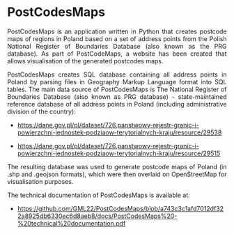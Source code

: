 # PostCodesMaps

<p align="justify">
PostCodesMaps is an application written in Python that creates postcode maps of regions in Poland based on a set of address points from the Polish National Register of Boundaries Database (also known as the PRG database). As part of PostCodeMaps, a website has been created that allows visualisation of the generated postcodes maps.
</p>

<p align="justify">
PostCodesMaps creates SQL database containing all address points in Poland by parsing files in Geography Markup Language format into SQL tables. The main data source of PostCodesMaps is The National Register of Boundaries Database (also known as PRG database) - state-maintained reference database of all address points in Poland (including administrative division of the country):

- https://dane.gov.pl/pl/dataset/726,panstwowy-rejestr-granic-i-powierzchni-jednostek-podziaow-terytorialnych-kraju/resource/29538

- https://dane.gov.pl/pl/dataset/726,panstwowy-rejestr-granic-i-powierzchni-jednostek-podziaow-terytorialnych-kraju/resource/29515
</p>

<p align="justify">
The resulting database was used to generate postcode maps of Poland (in .shp and .geojson formats), which were then overlaid on OpenStreetMap for visualisation purposes.
</p>

<p align="left">
The technical documentation of PostCodesMaps is available at:
  
- https://github.com/GML22/PostCodesMaps/blob/a743c3c1afd7012df322a8925db6330ec6d8aeb8/docs/PostCodesMaps%20-%20technical%20documentation.pdf
</p>
